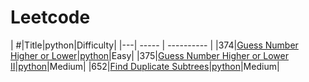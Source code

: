 # Leetcode

| #|Title|python|Difficulty|
|---| -----  | ---------- | 
|374|[Guess Number Higher or Lower](https://leetcode.com/problems/guess-number-higher-or-lower)|[python](./Python/374_Guess%20Number%20Higher%20or%20Lower.py)|Easy|
|375|[Guess Number Higher or Lower II](https://leetcode.com/problems/guess-number-higher-or-lower-ii)|[python](./Python/375_Guess%20Number%20Higher%20or%20Lower%20II.py)|Medium|
|652|[Find Duplicate Subtrees](https://leetcode.com/problems/find-duplicate-subtrees)|[python](./Python/652_Find%20Duplicate%20Subtrees.py)|Medium|
